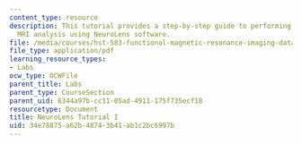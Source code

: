 ```yaml
---
content_type: resource
description: This tutorial provides a step-by-step guide to performing a basic functional
  MRI analysis using NeuroLens software.
file: /media/courses/hst-583-functional-magnetic-resonance-imaging-data-acquisition-and-analysis-fall-2008/34e78875a62b48743b41ab1c2bc6997b_neurolns_tut_mod.pdf
file_type: application/pdf
learning_resource_types:
- Labs
ocw_type: OCWFile
parent_title: Labs
parent_type: CourseSection
parent_uid: 6344a97b-cc11-05ad-4911-175f735ecf18
resourcetype: Document
title: NeuroLens Tutorial I
uid: 34e78875-a62b-4874-3b41-ab1c2bc6997b
---
```

